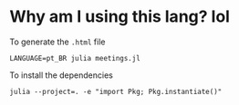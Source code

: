 # Why am I using this lang? lol

To generate the `.html` file

```
LANGUAGE=pt_BR julia meetings.jl
```

To install the dependencies

```
julia --project=. -e "import Pkg; Pkg.instantiate()"
```
